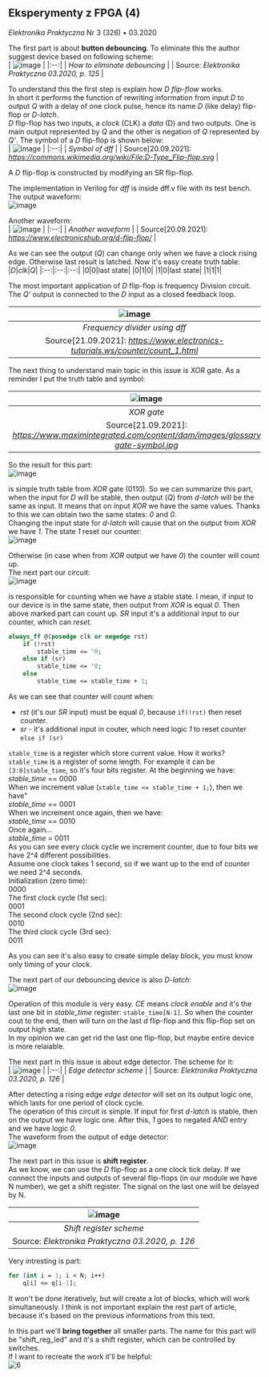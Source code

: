 ## Eksperymenty z FPGA (4)
*Elektronika Praktyczna* Nr 3 (326) • 03.2020

The first part is about **button debouncing**. To eliminate this the author
suggest device based on following scheme: <br/>
| ![image](https://user-images.githubusercontent.com/43972902/134013314-c30299a2-7033-443d-9983-093538907c47.png) |
|:--:|
| *How to eliminate debouncing* |
| Source: *Elektronika Praktyczna 03.2020, p. 125* |

To understand this the first step is explain how *D flip-flow* works. <br/>
In short it performs the function of rewriting information from input *D* to
output *Q* with a delay of one clock pulse, hence its name *D* (like delay) 
flip-flop or *D-latch*. <br>
*D* flip-flop has two inputs, a *clock* (CLK) a *data* (D) and two outputs. One
is main output represented by *Q* and the other is negation of *Q* represented 
by *Q’*. The symbol of a *D* flip-flop is shown below: <br/>
| ![image](https://user-images.githubusercontent.com/43972902/134033780-dd9b3ce6-1144-4382-8915-2dae246bd394.png) |
|:--:|
| *Symbol of dff* |
| Source[20.09.2021]: *https://commons.wikimedia.org/wiki/File:D-Type_Flip-flop.svg* |

A *D* flip-flop is constructed by modifying an SR flip-flop.

The implementation in Verilog for *dff* is inside dff.v file with its test
bench. The output waveform: <br/>
![image](https://user-images.githubusercontent.com/43972902/134030345-4e069495-1ce0-4683-84be-36b7674f2513.png)

Another waveform: <br/>
| ![image](https://user-images.githubusercontent.com/43972902/134032875-da8af41f-e7ad-40b5-b0f1-b3e0e532db16.png) |
|:--:|
| *Another waveform* |
| Source[20.09.2021]: *https://www.electronicshub.org/d-flip-flop/* |

As we can see the output (*Q*) can change only when we have a clock rising edge. 
Otherwise last result is latched. Now it's easy create truth table: <br/>
|*D*|*clk*|*Q*|
|:--:|:--:|:--:|
|0|0|last state|
|0|1|0|
|1|0|last state|
|1|1|1|

The most important application of *D* flip-flop is frequency Division circuit.
The *Q’* output is connected to the *D* input as a closed feedback loop.

| ![image](https://user-images.githubusercontent.com/43972902/134180330-a4c1a48c-0a80-4788-9536-9f72d0097fee.png) |
|:--:|
| *Frequency divider using dff* |
| Source[21.09.2021]: *https://www.electronics-tutorials.ws/counter/count_1.html* |

The next thing to understand main topic in this issue is *XOR* gate. As a 
reminder I put the truth table and symbol: <br/>

| ![image](https://user-images.githubusercontent.com/43972902/134187454-a88b3f17-89a9-4011-9dc3-f747d2676be1.png) |
|:--:|
| *XOR gate* |
| Source[21.09.2021]: *https://www.maximintegrated.com/content/dam/images/glossary/xor-gate-symbol.jpg* |

So the result for this part: <br/>
![image](https://user-images.githubusercontent.com/43972902/134188780-ff4bc2f5-b3a3-4239-b941-ff149e086b04.png)

is simple truth table from *XOR* gate (0110). So we can summarize this part, when 
the input for *D* will be stable, then output (*Q*) from *d-latch* will be the 
same as input. It means that on input *XOR* we have the same values. Thanks to
this we can obtain two the same states: *0* and *0*. <br/>
Changing the input state for *d-latch* will cause that on the output from *XOR* 
we have *1*. The state *1* reset our counter: <br/>
![image](https://user-images.githubusercontent.com/43972902/134194431-0222b806-297c-49c4-929d-b0cdadfc51aa.png)

Otherwise (in case when from *XOR* output we have *0*) the counter will count 
up. <br/>
The next part our circuit: <br/>
![image](https://user-images.githubusercontent.com/43972902/134318761-a899369e-977d-4844-91fe-91f110ac6a3c.png)

is responsible for counting when we have a stable state. I mean, if input to our
device is in the same state, then output from *XOR* is equal *0*. Then above 
marked part can count up. *SR* input it's a additional input to our counter, 
which can *reset*. <br/>
```SystemVerilog
always_ff @(posedge clk or negedge rst)
	if (!rst)
		stable_time <= '0;
	else if (sr)
		stable_time <= '0;
	else
		stable_time <= stable_time + 1;
```

As we can see that counter will count when:
- *rst* (it's our *SR* input) must be equal *0*, because `if(!rst)` then reset
	counter.
- *sr* - it's additional input in couter, which need logic *1* to reset counter
	`else if (sr)`

`stable_time` is a register which store current value. How it works? <br/>
`stable_time` is a register of some length. For example it can be 
`[3:0]stable_time`, so it's four bits register. At the beginning we have: <br/>
*stable_time* == 0000 <br/>
When we increment value (`stable_time <= stable_time + 1;`), then we have" <br/>
*stable_time* == 0001 <br/>
When we increment once again, then we have: <br/>
*stable_time* == 0010 <br/>
Once again... <br/>
*stable_time* = 0011 <br/>
As you can see every clock cycle we increment counter, due to four bits we have
2^4 different possibilities. <br/>
Assume one clock takes 1 second, so if we want up to the end of counter we need
2^4 seconds.  <br/>
Initialization (zero time):<br/>
0000 <br/>
The first clock cycle (1st sec): <br/>
0001 <br/>
The second clock cycle (2nd sec): <br/>
0010 <br/>
The third clock cycle (3rd sec): <br/>
0011 <br/>

As you can see it's also easy to create simple delay block, you must know only
timing of your clock.

The next part of our debouncing device is also *D-latch*: <br/>
![image](https://user-images.githubusercontent.com/43972902/134329124-06b38f28-b73c-4bcd-9d77-67837a355c51.png)

Operation of this module is very easy. *CE* means *clock enable* and it's the
last one bit in *stable_time* register: `stable_time[N-1]`. So when the counter
cout to the end, then will turn on the last *d* flip-flop and this flip-flop
set on output high state. <br/> In my opinion we can get rid the last one 
flip-flop, but maybe entire device is more relaiable.

The next part in this issue is about edge detector. The scheme for it: <br/>
| ![image](https://user-images.githubusercontent.com/43972902/134339227-1cb0c676-393f-40bf-bf65-2bc5a4f5dda2.png) |
|:--:|
| *Edge detector scheme* |
| Source: *Elektronika Praktyczna 03.2020, p. 126* |

After detecting a rising edge *edge detector* will set on its output logic one,
which lasts for one period of clock cycle. <br/>
The operation of this circuit is simple. If input for first *d-latch* is stable,
then on the output we have logic one. After this, *1* goes to negated *AND* 
entry and we have logic *0*. <br/>
The waveform from the output of edge detector: <br/>
![image](https://user-images.githubusercontent.com/43972902/134383503-5ea324e3-ec1f-401d-acbb-75f9d50fcb97.png)

The next part in this issue is **shift register**. <br/>
As we know, we can use the *D* flip-flop as a one clock tick delay. If we
connect the inputs and outputs of several flip-flops (in our module we have N
number), we get a shift register. The signal on the last one will be delayed by
N. <br/>

| ![image](https://user-images.githubusercontent.com/43972902/134386093-567ced41-6d09-4616-9ea8-32ddeefb59bb.png) |
|:--:|
| *Shift register scheme* |
| Source: *Elektronika Praktyczna 03.2020, p. 126* |

Very intresting is part: <br/>
```SystemVerilog
for (int i = 1; i < N; i++)
	q[i] <= q[i-1];
```

It won't be done iteratively, but will create a lot of blocks, which will work
simultaneously. I think is not important explain the rest part of article,
because it's based on the previous informations from this text.

In this part we'll **bring together** all smaller parts. The name for this part
will be "shift_reg_led" and it's a shift register, which can be controlled
by switches. <br/>
If I want to recreate the work it'll be helpful: <br/>
![6](https://user-images.githubusercontent.com/43972902/134549466-75c9da57-b13a-451d-b695-5a8c20d9c6b1.png)
